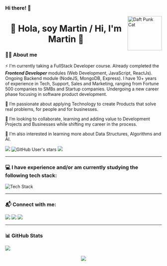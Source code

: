 ### Hi there! 👋


<img align="right" alt="Daft Punk Cat" height="110px" src="https://user-images.githubusercontent.com/70204047/129378227-9fe9017a-98d6-4270-bec3-8a0310fc6c4b.gif"/>

<h1 align="center">👋 Hola, soy Martin / Hi, I'm Martin 👤</h1>

### 👨‍💻 About me
⚡ I'm currently taking a FullStack Developer course. Already completed the **_Frontend Developer_** modules (Web Development, JavaScript, ReactJs). Ongoing Backend module (NodeJS, MongoDB, Express).
I have 10+ years of experience in Tech, Support, Sales and Marketing, ranging from Fortune 500 companies to SMBs and Startup companies. Undergoing a new career phase focusing in software product development.

🌱 I’m passionate about applying Technology to create Products that solve real problems, for people and for businesses.

👯 I’m looking to collaborate, learning and adding value to Development Projects and Businesses while shifting my career in the process.

🔭 I'm also interested in learning more about Data Structures, Algorithms and AI.

![](https://img.shields.io/github/followers/martin086?label=follow&logo=github&style=flat-square)
![GitHub User's stars](https://img.shields.io/github/stars/martin086?label=%E2%AD%90GitHub%20stars&style=flat-square)
![](https://komarev.com/ghpvc/?username=martin086&style=flat-square&color=ff69b4)

---

### 💻  I have experience and/or am currently studying the following tech stack:
![Tech Stack](https://skills.thijs.gg/icons?i=html,css,sass,bootstrap,js,react,nodejs,expressjs,mongodb,firebase,nest,git,figma,markdown,postman")

---

### 📬  Connect with me:
[<img src="https://img.shields.io/badge/LinkedIn-MartinSuarez-informational">](https://www.linkedin.com/in/martinsuarez)
[<img src="https://img.shields.io/badge/Email-martin086%40gmail.com-orange">](mailto:martin086@gmail.com)
[<img src="https://img.shields.io/badge/Telegram-%40martinsuarez-blue">](https://t.me/martinsuarez)


---

### 📊 GitHub Stats
<div align='center' style="display: flex;">
  <img src="https://github-readme-stats.vercel.app/api?username=martin086&show_icons=true&theme=panda" />
</div>
<br>
<div align='center' style="display: flex; justify-content: center;">
  <img src="https://github-readme-stats.vercel.app/api/top-langs/?username=martin086&layout=compact&langs_count=8&show_icons=true&theme=panda&card_width=445" />
</div>

